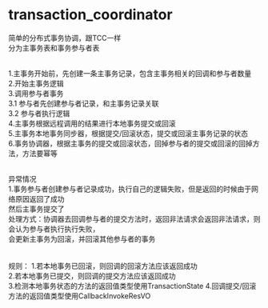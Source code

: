 # transaction_coordinator </br>

简单的分布式事务协调，跟TCC一样</br>
分为主事务表和事务参与者表</br></br>

1.主事务开始前，先创建一条主事务记录，包含主事务相关的回调和参与者数量</br>
2.开始主事务逻辑</br>
3.调用参与者事务</br>
3.1 参与者先创建参与者记录，和主事务记录关联</br>
3.2 参与者执行逻辑</br>
4.主事务根据远程调用的结果进行本地事务提交或回滚</br>
5.主事务本地事务同步器，根据提交/回滚状态，提交或回滚主事务记录的状态</br>
6.事务协调器，根据主事务的提交或回滚状态，回掉参与者的提交或回滚的回掉方法，方法要幂等</br></br>

异常情况</br>
1.事务参与者创建参与者记录成功，执行自己的逻辑失败，但是返回的时候由于网络原因返回了成功</br>
然后主事务提交了</br>
处理方式：协调器去回调参与者的提交方法时，返回非法请求会返回非法请求，则会认为参与者执行执行失败，</br>
会更新主事务为回滚，并回滚其他参与者的事务
</br>
</br>
</br>
规则：
1.若本地事务已回滚，则回调的回滚方法应该返回成功</br>
2.若本地事务已提交，则回调的提交方法应该返回成功</br>
3.检测本地事务状态的方法的返回值类型使用TransactionState
4.回调提交/回滚方法的返回值类型使用CallbackInvokeResVO



